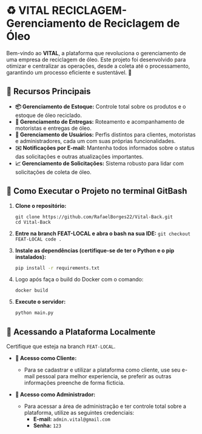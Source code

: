 # ♻️ VITAL RECICLAGEM- Gerenciamento de Reciclagem de Óleo

Bem-vindo ao **VITAL**, a plataforma que revoluciona o gerenciamento de uma empresa de reciclagem de óleo. Este projeto foi desenvolvido para otimizar e centralizar as operações, desde a coleta até o processamento, garantindo um processo eficiente e sustentável. 🚀

## 🌟 Recursos Principais

- **📦 Gerenciamento de Estoque:** Controle total sobre os produtos e o estoque de óleo reciclado.
- **🚚 Gerenciamento de Entregas:** Roteamento e acompanhamento de motoristas e entregas de óleo.
- **👥 Gerenciamento de Usuários:** Perfis distintos para clientes, motoristas e administradores, cada um com suas próprias funcionalidades.
- **✉️ Notificações por E-mail:** Mantenha todos informados sobre o status das solicitações e outras atualizações importantes.
- **📈 Gerenciamento de Solicitações:** Sistema robusto para lidar com solicitações de coleta de óleo.

## 🚀 Como Executar o Projeto no terminal GitBash

1.  **Clone o repositório:**
    ```
    git clone https://github.com/RafaelBorges22/Vital-Back.git
    cd Vital-Back
    ```

 2.  **Entre na branch FEAT-LOCAL e abra o bash na sua IDE:**
    ```
    git checkout FEAT-LOCAL
    code .
    ```

4.  **Instale as dependências (certifique-se de ter o Python e o pip instalados):**
    ```bash
    pip install -r requirements.txt
    ```

5. Logo após faça o build do Docker com o comando:
   ```
   docker build
    ```

7.  **Execute o servidor:**
    ```bash
    python main.py
    ```

## 🔐 Acessando a Plataforma **Localmente**
Certifique que esteja na branch `FEAT-LOCAL`.

- **👥 Acesso como Cliente:**
  - Para se cadastrar e utilizar a plataforma como cliente, use seu e-mail pessoal para melhor experiencia, se preferir as outras informações preenche de forma ficticia.

- **👑 Acesso como Administrador:**
  - Para acessar a área de administração e ter controle total sobre a plataforma, utilize as seguintes credenciais:
    - **E-mail:** `admin.vital@gmail.com`
    - **Senha:** `123`


